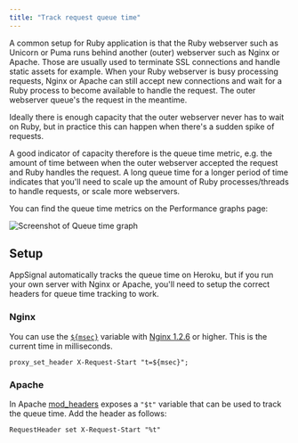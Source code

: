 ```yaml
---
title: "Track request queue time"
---
```


A common setup for Ruby application is that the Ruby webserver such as Unicorn or Puma runs behind another (outer) webserver such as Nginx or Apache. Those are usually used to terminate SSL connections and handle static assets for example. When your Ruby webserver is busy processing requests, Nginx or Apache can still accept new connections and wait for a Ruby process to become available to handle the request. The outer webserver queue's the request in the meantime.

Ideally there is enough capacity that the outer webserver never has to wait on Ruby, but in practice this can happen when there's a sudden spike of requests.

A good indicator of capacity therefore is the queue time metric, e.g. the amount of time between when the outer webserver accepted the request and Ruby handles the request. A long queue time for a longer period of time indicates that you'll need to scale up the amount of Ruby processes/threads to handle requests, or scale more webservers.

You can find the queue time metrics on the Performance graphs page:

![Screenshot of Queue time graph](/assets/images/screenshots/queue_time_graph.png)


## Setup

AppSignal automatically tracks the queue time on Heroku, but if you run your own server with Nginx or Apache, you'll need to setup the correct headers for queue time tracking to work.

### Nginx

You can use the [`${msec}`](http://nginx.org/en/docs/http/ngx_http_core_module.html#variables) variable with [Nginx 1.2.6](http://nginx.org/en/docs/http/ngx_http_core_module.html#variables) or higher. This is the current time in milliseconds.


```
proxy_set_header X-Request-Start "t=${msec}";
```

### Apache

In Apache [mod_headers](https://httpd.apache.org/docs/current/mod/mod_headers.html) exposes a `"$t"` variable that can be used to track the queue time. Add the header as follows:


```
RequestHeader set X-Request-Start "%t"
```
